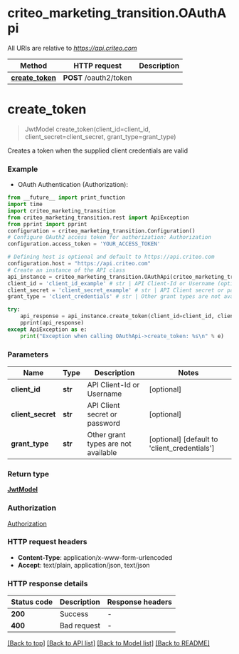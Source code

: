 # criteo_marketing_transition.OAuthApi

All URIs are relative to *https://api.criteo.com*

Method | HTTP request | Description
------------- | ------------- | -------------
[**create_token**](OAuthApi.md#create_token) | **POST** /oauth2/token | 


# **create_token**
> JwtModel create_token(client_id=client_id, client_secret=client_secret, grant_type=grant_type)



Creates a token when the supplied client credentials are valid

### Example

* OAuth Authentication (Authorization):
```python
from __future__ import print_function
import time
import criteo_marketing_transition
from criteo_marketing_transition.rest import ApiException
from pprint import pprint
configuration = criteo_marketing_transition.Configuration()
# Configure OAuth2 access token for authorization: Authorization
configuration.access_token = 'YOUR_ACCESS_TOKEN'

# Defining host is optional and default to https://api.criteo.com
configuration.host = "https://api.criteo.com"
# Create an instance of the API class
api_instance = criteo_marketing_transition.OAuthApi(criteo_marketing_transition.ApiClient(configuration))
client_id = 'client_id_example' # str | API Client-Id or Username (optional)
client_secret = 'client_secret_example' # str | API Client secret or password (optional)
grant_type = 'client_credentials' # str | Other grant types are not available (optional) (default to 'client_credentials')

try:
    api_response = api_instance.create_token(client_id=client_id, client_secret=client_secret, grant_type=grant_type)
    pprint(api_response)
except ApiException as e:
    print("Exception when calling OAuthApi->create_token: %s\n" % e)
```

### Parameters

Name | Type | Description  | Notes
------------- | ------------- | ------------- | -------------
 **client_id** | **str**| API Client-Id or Username | [optional] 
 **client_secret** | **str**| API Client secret or password | [optional] 
 **grant_type** | **str**| Other grant types are not available | [optional] [default to &#39;client_credentials&#39;]

### Return type

[**JwtModel**](JwtModel.md)

### Authorization

[Authorization](../README.md#Authorization)

### HTTP request headers

 - **Content-Type**: application/x-www-form-urlencoded
 - **Accept**: text/plain, application/json, text/json

### HTTP response details
| Status code | Description | Response headers |
|-------------|-------------|------------------|
**200** | Success |  -  |
**400** | Bad request |  -  |

[[Back to top]](#) [[Back to API list]](../README.md#documentation-for-api-endpoints) [[Back to Model list]](../README.md#documentation-for-models) [[Back to README]](../README.md)


